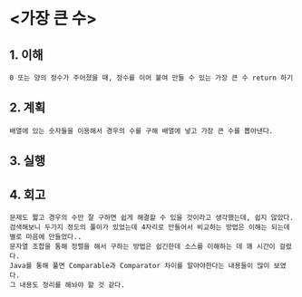 # <가장 큰 수>

## 1. 이해

    0 또는 양의 정수가 주어졌을 때, 정수를 이어 붙여 만들 수 있는 가장 큰 수 return 하기

## 2. 계획

    배열에 있는 숫자들을 이용해서 경우의 수를 구해 배열에 넣고 가장 큰 수를 뽑아낸다.

## 3. 실행 

## 4. 회고

    문제도 짧고 경우의 수만 잘 구하면 쉽게 해결할 수 있을 것이라고 생각했는데, 쉽지 않았다.
    검색해보니 두가지 정도의 풀이가 있었는데 4자리로 만들어서 비교하는 방법은 이해는 되는데 별로 마음에 안들었다..
    문자열 조합을 통해 정렬을 해서 구하는 방법은 쉽긴한데 소스를 이해하는 데 꽤 시간이 걸렸다.
    Java를 통해 풀면 Comparable과 Comparator 차이를 알아야한다는 내용들이 많이 보였다.
    그 내용도 정리를 해놔야 할 것 같다.
